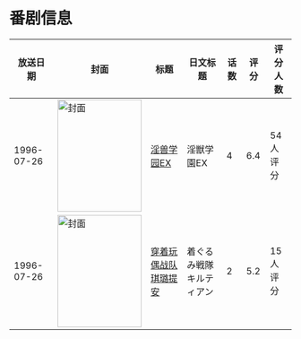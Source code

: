 # 番剧信息

|放送日期|封面|标题|日文标题|话数|评分|评分人数|
|---|---|---|---|---|---|---|
|1996-07-26|<img src="https://bangumi.tv/img/no_icon_subject.png" alt="封面" style="width:150px;height:200px;object-fit:cover;">|[淫兽学园EX](https://bangumi.tv/subject/84582)|淫獣学園EX|4|6.4|54人评分|
|1996-07-26|<img src="https://bangumi.tv/img/no_icon_subject.png" alt="封面" style="width:150px;height:200px;object-fit:cover;">|[穿着玩偶战队琪璐提安](https://bangumi.tv/subject/107516)|着ぐるみ戦隊キルティアン|2|5.2|15人评分|
